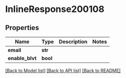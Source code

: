# InlineResponse200108

## Properties
Name | Type | Description | Notes
------------ | ------------- | ------------- | -------------
**email** | **str** |  | 
**enable_blvt** | **bool** |  | 

[[Back to Model list]](../README.md#documentation-for-models) [[Back to API list]](../README.md#documentation-for-api-endpoints) [[Back to README]](../README.md)

